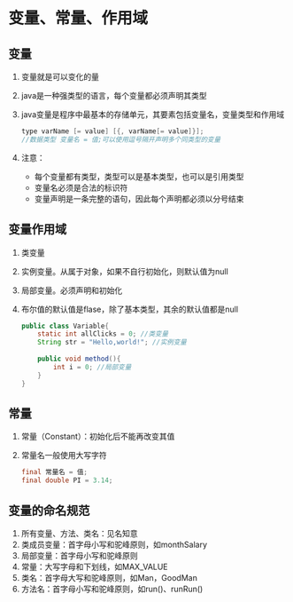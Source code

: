 # 变量、常量、作用域

## 变量

1. 变量就是可以变化的量

2. java是一种强类型的语言，每个变量都必须声明其类型

3. java变量是程序中最基本的存储单元，其要素包括变量名，变量类型和作用域

   ``` java
   type varName [= value] [{, varName[= value]}];
   //数据类型 变量名 = 值;可以使用逗号隔开声明多个同类型的变量
   ```

4. 注意：
   - 每个变量都有类型，类型可以是基本类型，也可以是引用类型
   - 变量名必须是合法的标识符
   - 变量声明是一条完整的语句，因此每个声明都必须以分号结束

## 变量作用域

1. 类变量

2. 实例变量。从属于对象，如果不自行初始化，则默认值为null

3. 局部变量。必须声明和初始化

4. 布尔值的默认值是flase，除了基本类型，其余的默认值都是null

   ``` java
   public class Variable{
       static int allClicks = 0; //类变量
       String str = "Hello,world!"; //实例变量
       
       public void method(){
           int i = 0; //局部变量
       }
   }
   ```

## 常量

1. 常量（Constant）：初始化后不能再改变其值

2. 常量名一般使用大写字符

   ``` java
   final 常量名 = 值;
   final double PI = 3.14;
   ```

## 变量的命名规范

1. 所有变量、方法、类名：见名知意
2. 类成员变量：首字母小写和驼峰原则，如monthSalary
3. 局部变量：首字母小写和驼峰原则
4. 常量：大写字母和下划线，如MAX_VALUE
5. 类名：首字母大写和驼峰原则，如Man，GoodMan
6. 方法名：首字母小写和驼峰原则，如run()、runRun()